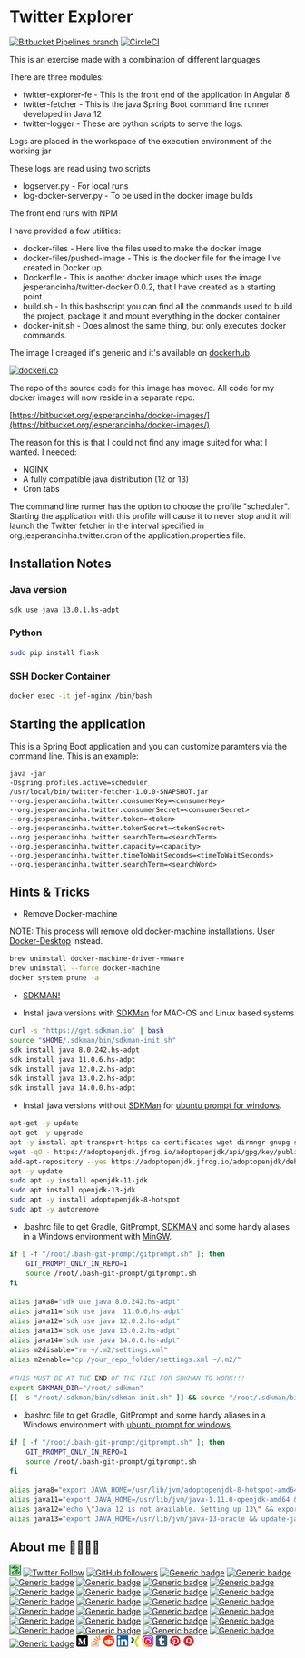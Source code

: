 # Twitter Explorer
[![Bitbucket Pipelines branch](https://img.shields.io/bitbucket/pipelines/jesperancinha/twitter-explorer/master)](https://bitbucket.org/jesperancinha/twitter-explorer/addon/pipelines/home#!/)
[![CircleCI](https://circleci.com/bb/jesperancinha/twitter-explorer.svg?style=svg)](https://circleci.com/bb/jesperancinha/twitter-explorer)

This is an exercise made with a combination of different languages.

There are three modules:

- twitter-explorer-fe - This is the front end of the application in Angular 8
- twitter-fetcher - This is the java Spring Boot command line runner developed in Java 12
- twitter-logger - These are python scripts to serve the logs.

Logs are placed in the workspace of the execution environment of the working jar

These logs are read using two scripts

- logserver.py - For local runs
- log-docker-server.py - To be used in the docker image builds

The front end runs with NPM

I have provided a few utilities:

- docker-files - Here live the files used to make the docker image
- docker-files/pushed-image - This is the docker file for the image I've created in Docker up.
- Dockerfile - This is another docker image which uses the image jesperancinha/twitter-docker:0.0.2, that I have created as a starting point
- build.sh - In this bashscript you can find all the commands used to build the project, package it and mount everything in the docker container
- docker-init.sh - Does almost the same thing, but only executes docker commands.

The image I creaged it's generic and it's available on [dockerhub](https://hub.docker.com/r/jesperancinha/twitter-docker).

[![dockeri.co](https://dockeri.co/image/jesperancinha/twitter-docker)](https://hub.docker.com/r/jesperancinha/twitter-docker)

The repo of the source code for this image has moved. All code for my docker images will now reside in a separate repo:

[https://bitbucket.org/jesperancinha/docker-images/](https://bitbucket.org/jesperancinha/docker-images/)

The reason for this is that I could not find any image suited for what I wanted.
I needed:

- NGINX
- A fully compatible java distribution (12 or 13)
- Cron tabs

The command line runner has the option to choose the profile "scheduler".
Starting the application with this profile will cause it to never stop and it will launch the Twitter fetcher in the interval specified in org.jesperancinha.twitter.cron of the application.properties file.

## Installation Notes

### Java version

```bash
sdk use java 13.0.1.hs-adpt
```

### Python

```bash
sudo pip install flask
```

### SSH Docker Container

```bash
docker exec -it jef-nginx /bin/bash
```

## Starting the application

This is a Spring Boot application and you can customize paramters via the command line.
This is an example:

```text
java -jar 
-Dspring.profiles.active=scheduler 
/usr/local/bin/twitter-fetcher-1.0.0-SNAPSHOT.jar 
--org.jesperancinha.twitter.consumerKey=<consumerKey> 
--org.jesperancinha.twitter.consumerSecret=<consumerSecret> 
--org.jesperancinha.twitter.token=<token> 
--org.jesperancinha.twitter.tokenSecret=<tokenSecret>
--org.jesperancinha.twitter.searchTerm=<searchTerm>
--org.jesperancinha.twitter.capacity=<capacity>
--org.jesperancinha.twitter.timeToWaitSeconds=<timeToWaitSeconds>
--org.jesperancinha.twitter.searchTerm=<searchWord>
```

## Hints & Tricks

-   Remove Docker-machine

NOTE: This process will remove old docker-machine installations.
User [Docker-Desktop](https://www.docker.com/products/docker-desktop) instead.

```bash
brew uninstall docker-machine-driver-vmware
brew uninstall --force docker-machine
docker system prune -a
```


-   [SDKMAN!](https://sdkman.io/install)

-   Install java versions with [SDKMan](https://sdkman.io/) for MAC-OS and Linux based systems

```bash
curl -s "https://get.sdkman.io" | bash
source "$HOME/.sdkman/bin/sdkman-init.sh"
sdk install java 8.0.242.hs-adpt
sdk install java 11.0.6.hs-adpt
sdk install java 12.0.2.hs-adpt
sdk install java 13.0.2.hs-adpt
sdk install java 14.0.0.hs-adpt
```

-   Install java versions without [SDKMan](https://sdkman.io/) for [ubuntu prompt for windows](https://www.microsoft.com/en-us/p/ubuntu/9nblggh4msv6?activetab=pivot:overviewtab).

```bash
apt-get -y update
apt-get -y upgrade
apt -y install apt-transport-https ca-certificates wget dirmngr gnupg software-properties-common
wget -qO - https://adoptopenjdk.jfrog.io/adoptopenjdk/api/gpg/key/public | apt-key add -
add-apt-repository --yes https://adoptopenjdk.jfrog.io/adoptopenjdk/deb/
apt -y update
sudo apt -y install openjdk-11-jdk
sudo apt install openjdk-13-jdk
sudo apt -y install adoptopenjdk-8-hotspot
sudo apt -y autoremove
```

- .bashrc file to get Gradle, GitPrompt, [SDKMAN](https://sdkman.io/) and some handy aliases in a Windows environment with [MinGW](http://www.mingw.org/).

```bash
if [ -f "/root/.bash-git-prompt/gitprompt.sh" ]; then
    GIT_PROMPT_ONLY_IN_REPO=1
    source /root/.bash-git-prompt/gitprompt.sh
fi

alias java8="sdk use java 8.0.242.hs-adpt"
alias java11="sdk use java  11.0.6.hs-adpt"
alias java12="sdk use java 12.0.2.hs-adpt"
alias java13="sdk use java 13.0.2.hs-adpt"
alias java14="sdk use java 14.0.0.hs-adpt"
alias m2disable="rm ~/.m2/settings.xml"
alias m2enable="cp /your_repo_folder/settings.xml ~/.m2/"

#THIS MUST BE AT THE END OF THE FILE FOR SDKMAN TO WORK!!!
export SDKMAN_DIR="/root/.sdkman"
[[ -s "/root/.sdkman/bin/sdkman-init.sh" ]] && source "/root/.sdkman/bin/sdkman-init.sh"
```

- .bashrc file to get Gradle, GitPrompt and some handy aliases in a Windows environment with [ubuntu prompt for windows](https://www.microsoft.com/en-us/p/ubuntu/9nblggh4msv6?activetab=pivot:overviewtab).

```bash
if [ -f "/root/.bash-git-prompt/gitprompt.sh" ]; then
    GIT_PROMPT_ONLY_IN_REPO=1
    source /root/.bash-git-prompt/gitprompt.sh
fi

alias java8="export JAVA_HOME=/usr/lib/jvm/adoptopenjdk-8-hotspot-amd64 && update-java-alternatives -s adoptopenjdk-8-hotspot-amd64"
alias java11="export JAVA_HOME=/usr/lib/jvm/java-1.11.0-openjdk-amd64 && update-java-alternatives -s java-1.11.0-openjdk-amd64"
alias java12="echo \"Java 12 is not available. Setting up 13\" && export JAVA_HOME=/usr/lib/jvm/java-13-oracle && update-java-alternatives -s java-13-oracle"
alias java13="export JAVA_HOME=/usr/lib/jvm/java-13-oracle && update-java-alternatives -s java-13-oracle"
```

## About me 👨🏽‍💻🚀

[![alt text](https://raw.githubusercontent.com/jesperancinha/project-signer/master/project-signer-templates/icons-20/JEOrgLogo-20.png)](http://joaofilipesabinoesperancinha.nl)
[![Twitter Follow](https://img.shields.io/twitter/follow/joaofse?label=João%20Esperancinha&style=social)](https://twitter.com/joaofse)
[![GitHub followers](https://img.shields.io/github/followers/jesperancinha.svg?label=jesperancinha&style=social)](https://github.com/jesperancinha)
[![Generic badge](https://img.shields.io/static/v1.svg?label=Articles&message=On%20Medium&color=purple)](https://medium.com/@jofisaes)
[![Generic badge](https://img.shields.io/static/v1.svg?label=Articles&message=On%20The%20Web&color=purple)](https://github.com/jesperancinha/project-signer/blob/master/project-signer-templates/LossArticles.md)
[![Generic badge](https://img.shields.io/static/v1.svg?label=BitBucket&message=jesperancinha&color=navy)](https://bitbucket.org/jesperancinha)
[![Generic badge](https://img.shields.io/static/v1.svg?label=GitLab&message=jesperancinha&color=navy)](https://gitlab.com/jesperancinha)
[![Generic badge](https://img.shields.io/static/v1.svg?label=Homepage&message=joaofilipesabinoesperancinha.nl&color=6495ED)](http://joaofilipesabinoesperancinha.nl)
[![Generic badge](https://img.shields.io/static/v1.svg?label=Homepage&message=Time%20Disruption%20Studios&color=6495ED)](http://tds.joaofilipesabinoesperancinha.nl/)
[![Generic badge](https://img.shields.io/static/v1.svg?label=Homepage&message=Image%20Train%20Filters&color=6495ED)](http://itf.joaofilipesabinoesperancinha.nl/)
[![Generic badge](https://img.shields.io/static/v1.svg?label=Homepage&message=MancalaJE&color=6495ED)](http://mancalaje.joaofilipesabinoesperancinha.nl/)
[![Generic badge](https://img.shields.io/static/v1.svg?label=DEV&message=Profile&color=green)](https://dev.to/jofisaes)
[![Generic badge](https://img.shields.io/static/v1.svg?label=Medium&message=@jofisaes&color=green)](https://medium.com/@jofisaes)
[![Generic badge](https://img.shields.io/static/v1.svg?label=Hackernoon&message=@jesperancinha&color=green)](https://hackernoon.com/@jesperancinha)
[![Generic badge](https://img.shields.io/static/v1.svg?label=Free%20Code%20Camp&message=jofisaes&color=008000)](https://www.freecodecamp.org/jofisaes)
[![Generic badge](https://img.shields.io/static/v1.svg?label=Hackerrank&message=jofisaes&color=008000)](https://www.hackerrank.com/jofisaes)
[![Generic badge](https://img.shields.io/static/v1.svg?label=Code%20Forces&message=jesperancinha&color=008000)](https://codeforces.com/profile/jesperancinha)
[![Generic badge](https://img.shields.io/static/v1.svg?label=Coder%20Byte&message=jesperancinha&color=008000)](https://coderbyte.com/profile/jesperancinha)
[![Generic badge](https://img.shields.io/static/v1.svg?label=Code%20Wars&message=jesperancinha&color=008000)](https://www.codewars.com/users/jesperancinha)
[![Generic badge](https://img.shields.io/static/v1.svg?label=Acclaim%20Badges&message=joao-esperancinha&color=red)](https://www.youracclaim.com/users/joao-esperancinha/badges)
[![Generic badge](https://img.shields.io/static/v1.svg?label=All%20Badges&message=Badges&color=red)](https://github.com/jesperancinha/project-signer/blob/master/project-signer-templates/Badges.md)
[![Generic badge](https://img.shields.io/static/v1.svg?label=Status&message=Project%20Status&color=red)](https://github.com/jesperancinha/project-signer/blob/master/project-signer-templates/Status.md)
[![Generic badge](https://img.shields.io/static/v1.svg?label=Google%20Apps&message=Joao+Filipe+Sabino+Esperancinha&color=orange)](https://play.google.com/store/apps/developer?id=Joao+Filipe+Sabino+Esperancinha)
[![Generic badge](https://img.shields.io/static/v1.svg?label=Code%20Pen&message=jesperancinha&color=orange)](https://codepen.io/jesperancinha)
[![Generic badge](https://img.shields.io/static/v1.svg?label=GitHub&message=ITF%20Chartizate%20Android&color=yellow)](https://github.com/JEsperancinhaOrg/itf-chartizate-android)
[![Generic badge](https://img.shields.io/static/v1.svg?label=GitHub&message=ITF%20Chartizate%20Java&color=yellow)](https://github.com/JEsperancinhaOrg/itf-chartizate-modules/tree/master/itf-chartizate-java)
[![Generic badge](https://img.shields.io/static/v1.svg?label=GitHub&message=ITF%20Chartizate%20API&color=yellow)](https://github.com/JEsperancinhaOrg/itf-chartizate/tree/master/itf-chartizate-api)
[![Generic badge](https://img.shields.io/static/v1.svg?label=GitHub&message=Markdowner%20Core&color=yellow)](https://github.com/jesperancinha/markdowner/tree/master/markdowner-core)
[![Generic badge](https://img.shields.io/static/v1.svg?label=GitHub&message=Markdowner%20Filter&color=yellow)](https://github.com/jesperancinha/markdowner/tree/master/markdowner-filter)
[![Generic badge](https://img.shields.io/static/v1.svg?label=Docker%20Images&message=jesperanciha&color=099CEC)](https://github.com/jesperancinha/project-signer/blob/master/project-signer-templates/DockerImages.md)
[![alt text](https://raw.githubusercontent.com/jesperancinha/project-signer/master/project-signer-templates/icons-20/medium-20.png)](https://medium.com/@jofisaes)
[![alt text](https://raw.githubusercontent.com/jesperancinha/project-signer/master/project-signer-templates/icons-20/stack-overflow-20.png)](https://stackoverflow.com/users/3702839/joao-esperancinha)
[![alt text](https://raw.githubusercontent.com/jesperancinha/project-signer/master/project-signer-templates/icons-20/reddit-20.png)](https://www.reddit.com/user/jesperancinha/)
[![alt text](https://raw.githubusercontent.com/jesperancinha/project-signer/master/project-signer-templates/icons-20/linkedin-20.png)](https://www.linkedin.com/in/joaoesperancinha/)
[![alt text](https://raw.githubusercontent.com/jesperancinha/project-signer/master/project-signer-templates/icons-20/xing-20.png)](https://www.xing.com/profile/Joao_Esperancinha/cv)
[![alt text](https://raw.githubusercontent.com/jesperancinha/project-signer/master/project-signer-templates/icons-20/instagram-20.png)](https://www.instagram.com/jesperancinha/)
[![alt text](https://raw.githubusercontent.com/jesperancinha/project-signer/master/project-signer-templates/icons-20/tumblr-20.png)](https://jofisaes.tumblr.com/)
[![alt text](https://raw.githubusercontent.com/jesperancinha/project-signer/master/project-signer-templates/icons-20/pinterest-20.png)](https://nl.pinterest.com/jesperancinha/)
[![alt text](https://raw.githubusercontent.com/jesperancinha/project-signer/master/project-signer-templates/icons-20/quora-20.png)](https://nl.quora.com/profile/Jo%C3%A3o-Esperancinha)
